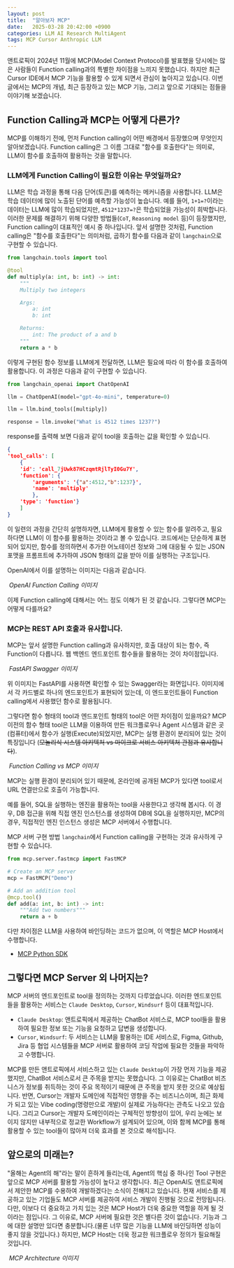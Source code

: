 ```yaml
---
layout: post
title:  "알아보자 MCP"
date:   2025-03-28 20:42:00 +0900
categories: LLM AI Research MultiAgent
tags: MCP Cursor Anthropic LLM 
---
```

앤트로픽이 2024년 11월에 MCP(Model Context Protocol)를 발표했을 당시에는 많은 사람들이 Function calling과의 특별한 차이점을 느끼지 못했습니다. 하지만 최근 Cursor IDE에서 MCP 기능을 활용할 수 있게 되면서 관심이 높아지고 있습니다. 이번 글에서는 MCP의 개념, 최근 등장하고 있는 MCP 기능, 그리고 앞으로 기대되는 점들을 이야기해 보겠습니다.

## Function Calling과 MCP는 어떻게 다른가?
MCP를 이해하기 전에, 먼저 Function calling이 어떤 배경에서 등장했으며 무엇인지 알아보겠습니다. Function calling은 그 이름 그대로 "함수를 호출한다"는 의미로, LLM이 함수를 호출하여 활용하는 것을 말합니다.

### LLM에게 Function Calling이 필요한 이유는 무엇일까요?
LLM은 학습 과정을 통해 다음 단어(토큰)를 예측하는 메커니즘을 사용합니다. LLM은 학습 데이터에 많이 노출된 단어를 예측할 가능성이 높습니다. 예를 들어, `1+1=?`이라는 데이터는 LLM에 많이 학습되었지만, `4512*1237=?`은 학습되었을 가능성이 희박합니다. 이러한 문제를 해결하기 위해 다양한 방법들(`CoT`, `Reasoning model` 등)이 등장했지만, Function calling이 대표적인 예시 중 하나입니다. 앞서 설명한 것처럼, Function calling은 "함수를 호출한다"는 의미처럼, 곱하기 함수를 다음과 같이 `langchain`으로 구현할 수 있습니다.

```python
from langchain.tools import tool

@tool
def multiply(a: int, b: int) -> int:
    """
    Multiply two integers

    Args:
        a: int
        b: int

    Returns:
        int: The product of a and b
    """
    return a * b
```
이렇게 구현된 함수 정보를 LLM에게 전달하면, LLM은 필요에 따라 이 함수를 호출하여 활용합니다. 이 과정은 다음과 같이 구현할 수 있습니다.

```python
from langchain_openai import ChatOpenAI

llm = ChatOpenAI(model="gpt-4o-mini", temperature=0)

llm = llm.bind_tools([multiply])

response = llm.invoke("What is 4512 times 1237?")
```
response를 출력해 보면 다음과 같이 tool을 호출하는 값을 확인할 수 있습니다.
```JSON
{
'tool_calls': [
    {
    'id': 'call_7jUwk87HCzqmtRjlTyI0Gu7Y',
    'function': {
        'arguments': '{"a":4512,"b":1237}',
        'name': 'multiply'
        },
    'type': 'function'}
    ]
}
```
이 일련의 과정을 간단히 설명하자면, LLM에게 활용할 수 있는 함수를 알려주고, 필요하다면 LLM이 이 함수를 활용하는 것이라고 볼 수 있습니다. 코드에서는 단순하게 표현되어 있지만, 함수를 정의하면서 추가한 어노테이션 정보와 그에 대응될 수 있는 JSON 포맷을 프롬프트에 추가하여 JSON 형태의 값을 받아 이를 실행하는 구조입니다.

OpenAI에서 이를 설명하는 이미지는 다음과 같습니다.
<p>
    <img src="/assets/images/About_MCP/Pasted%20image%2020250328165802.png" alt>
    <em>OpenAI Function Calling 이미지</em>
</p>

이제 Function calling에 대해서는 어느 정도 이해가 된 것 같습니다. 그렇다면 MCP는 어떻게 다를까요?

### MCP는 REST API 호출과 유사합니다.
MCP는 앞서 설명한 Function calling과 유사하지만, 호출 대상이 되는 함수, 즉 Function이 다릅니다. 웹 백엔드 엔드포인트 함수들을 활용하는 것이 차이점입니다.


<p>
    <img src="/assets/images/About_MCP/Pasted image 20250328182844.png" alt>
    <em>FastAPI Swagger 이미지</em>
</p>

위 이미지는 FastAPI를 사용하면 확인할 수 있는 Swagger라는 화면입니다. 이미지에서 각 카드별로 하나의 엔드포인트가 표현되어 있는데, 이 엔드포인트들이 Function calling에서 사용했던 함수로 활용됩니다.

그렇다면 함수 형태의 tool과 엔드포인트 형태의 tool은 어떤 차이점이 있을까요? MCP 이전의 함수 형태 tool은 LLM을 이용하여 만든 워크플로우나 Agent 시스템과 같은 곳(컴퓨터)에서 함수가 실행(Execute)되었지만, MCP는 실행 환경이 분리되어 있는 것이 특징입니다 (~~모놀리식 시스템 아키텍처 vs 마이크로 서비스 아키텍처 관점과 유사합니다~~).


<p>
    <img src="/assets/images/About_MCP/image.png" alt>
    <em>Function Calling vs MCP 이미지</em>
</p>

MCP는 실행 환경이 분리되어 있기 때문에, 온라인에 공개된 MCP가 있다면 tool로서 URL 연결만으로 호출이 가능합니다.

예를 들어, SQL을 실행하는 엔진을 활용하는 tool을 사용한다고 생각해 봅시다. 이 경우, DB 접근을 위해 직접 엔진 인스턴스를 생성하여 DB에 SQL을 실행하지만, MCP의 경우, 직접적인 엔진 인스턴스 생성은 MCP 서버에서 수행합니다.

MCP 서버 구현 방법
`langchain`에서 Function calling을 구현하는 것과 유사하게 구현할 수 있습니다.

```python
from mcp.server.fastmcp import FastMCP

# Create an MCP server
mcp = FastMCP("Demo")

# Add an addition tool
@mcp.tool()
def add(a: int, b: int) -> int:
    """Add two numbers"""
    return a + b
```
다만 차이점은 LLM을 사용하여 바인딩하는 코드가 없으며, 이 역할은 MCP Host에서 수행합니다.
- [MCP Python SDK](https://github.com/modelcontextprotocol/python-sdk)


## 그렇다면 MCP Server 외 나머지는?
MCP 서버의 엔드포인트로 tool을 정의하는 것까지 다루었습니다. 이러한 엔드포인트들을 활용하는 서비스는 `Claude Desktop`, `Cursor`, `Windsurf` 등이 대표적입니다.

- `Claude Desktop`: 앤트로픽에서 제공하는 ChatBot 서비스로, MCP tool들을 활용하여 필요한 정보 또는 기능을 요청하고 답변을 생성합니다.
- `Cursor`, `Windsurf`: 두 서비스는 LLM을 활용하는 IDE 서비스로, Figma, Github, Jira 등 협업 시스템들을 MCP 서버로 활용하여 코딩 작업에 필요한 것들을 파악하고 수행합니다.

MCP를 만든 앤트로픽에서 서비스하고 있는 `Claude Desktop`이 가장 먼저 기능을 제공했지만, ChatBot 서비스로서 큰 주목을 받지는 못했습니다. 그 이유로는 ChatBot 비즈니스가 정보를 취득하는 것이 주요 목적이기 때문에 큰 주목을 받지 못한 것으로 예상됩니다. 반면, Cursor는 개발자 도메인에 직접적인 영향을 주는 비즈니스이며, 최근 화제가 되고 있는 Vibe coding(명령만으로 개발)이 실제로 가능하다는 관측도 나오고 있습니다. 그리고 Cursor는 개발자 도메인이라는 구체적인 방향성이 있어, 우리 눈에는 보이지 않지만 내부적으로 정교한 Workflow가 설계되어 있으며, 이와 함께 MCP를 통해 활용할 수 있는 tool들이 많아져 더욱 효과를 본 것으로 해석됩니다.

<script type="text/javascript" src="https://ssl.gstatic.com/trends_nrtr/4031_RC01/embed_loader.js"></script> <script type="text/javascript"> trends.embed.renderExploreWidget("TIMESERIES", {"comparisonItem":[{"keyword":"MCP","geo":"","time":"today 12-m"}],"category":0,"property":""}, {"exploreQuery":"q=MCP&hl=ko&date=today 12-m","guestPath":"https://trends.google.com:443/trends/embed/"}); </script>

## 앞으로의 미래는?
"올해는 Agent의 해"라는 말이 흔하게 들리는데, Agent의 핵심 중 하나인 Tool 구현은 앞으로 MCP 서버를 활용할 가능성이 높다고 생각합니다. 최근 OpenAI도 앤트로픽에서 제안한 MCP를 수용하여 개발하겠다는 소식이 전해지고 있습니다. 현재 서비스를 제공하고 있는 기업들도 MCP 서버를 제공하여 서비스 개발이 진행될 것으로 전망됩니다. 다만, 이보다 더 중요하고 가치 있는 것은 MCP Host가 더욱 중요한 역할을 하게 될 것이라는 점입니다. 그 이유로, MCP 서버에 필요한 것은 별다른 것이 없습니다. 기능과 그에 대한 설명만 있다면 충분합니다.(물론 너무 많은 기능을 LLM에 바인딩하면 성능이 좋지 않을 것입니다.) 하지만, MCP Host는 더욱 정교한 워크플로우 정의가 필요해질 것입니다.

<p>
    <img src="/assets/images/About_MCP/Pasted image 20250328204502.png" alt>
    <em>MCP Architecture 이미지</em>
</p>
